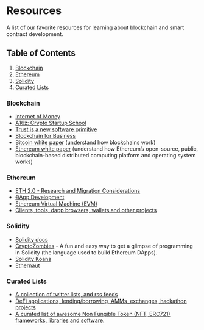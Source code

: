 # Resources

A list of our favorite resources for learning about blockchain and smart contract development.

## Table of Contents
1. [Blockchain](#blockchain)
2. [Ethereum](#ethereum)
3. [Solidity](#solidity)
4. [Curated Lists](#curated-lists)

### Blockchain
* [Internet of Money](docs/internet-of-money.md)
* [A16z: Crypto Startup School](https://a16z.com/crypto-startup-school/) 
* [Trust is a new software primitive](https://a16zcrypto.com/2018/06/introducing-a16z-crypto/)
* [Blockchain for Business](https://blockgeeks.com/guides/blockchain-certification/)
* [Bitcoin white paper](https://bitcoin.org/bitcoin.pdf) (understand how blockchains work)
* [Ethereum white paper](https://github.com/ethereum/wiki/wiki/White-Paper) (understand how Ethereum’s open-source, public, blockchain-based distributed computing platform and operating system works)

### Ethereum
* [ETH 2.0 - Research and Migration Considerations](https://docs.google.com/document/d/1aQKX_rJynwo6q0Rlw8F-u3aYSgMTQeD6SjOijoTrtrI/edit)
* [ÐApp Development](https://github.com/ethereum/wiki/wiki/%C3%90App-Development)
* [Ethereum Virtual Machine (EVM)](https://github.com/ethereum/wiki/wiki/Ethereum-Virtual-Machine-(EVM)-Awesome-List)
* [Clients, tools, dapp browsers, wallets and other projects](https://github.com/ethereum/wiki/wiki/Clients,-tools,-dapp-browsers,-wallets-and-other-projects)

### Solidity
* [Solidity docs](https://docs.soliditylang.org/en/v0.8.0/)
* [CryptoZombies](https://cryptozombies.io/) - A fun and easy way to get a glimpse of programming in Solidity (the language used to build Ethereum DApps).
* [Solidity Koans](https://soliditykoans.org/)
* [Ethernaut](https://ethernaut.openzeppelin.com/)

### Curated Lists
* [A collection of twitter lists, and rss feeds](https://github.com/Lucas-Kohorst/curated-lists)
* [DeFi applications, lending/borrowing, AMMs, exchanges, hackathon projects](https://github.com/Lucas-Kohorst/awesome-defi)
* [A curated list of awesome Non Fungible Token (NFT, ERC721) frameworks, libraries and software.](https://github.com/Lucas-Kohorst/awesome-nft)
